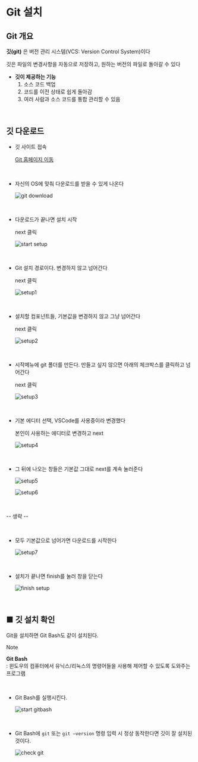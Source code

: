 # Git 설치

## Git 개요
**깃(git)** 은 버전 관리 시스템(VCS: Version Control System)이다

깃은 파일의 변경사항을 자동으로 저장하고, 원하는 버전의 파일로 돌아갈 수 있다

- **깃이 제공하는 기능**
    1. 소스 코드 백업
    2. 코드를 이전 상태로 쉽게 돌아감 
    3. 여러 사람과 소스 코드를 통합 관리할 수 있음

<br />

## 깃 다운로드

- 깃 사이트 접속

    [Git 홈페이지 이동](https://git-scm.com/)

<br />

- 자신의 OS에 맞춰 다운로드를 받을 수 있게 나온다

    ![git download](./img/git_download.png)

<br />

- 다운로드가 끝나면 설치 시작

    next 클릭

    ![start setup](./img/start_setup.png)

<br />

- Git 설치 경로이다. 변경하지 않고 넘어간다

    next 클릭

    ![setup1](./img/setup1.png)

<br />

- 설치할 컴포넌트들, 기본값을 변경하지 않고 그냥 넘어간다

    next 클릭

    ![setup2](./img/setup2.png)

<br />

- 시작메뉴에 git 폴더를 만든다. 만들고 싶지 않으면 아래의 체크박스를 클릭하고 넘어간다

    next 클릭

    ![setup3](./img/setup3.png)

<br />

- 기본 에디터 선택, VSCode를 사용중이라 변경했다

     본인이 사용하는 에디터로 변경하고 next
     
     ![setup4](./img/setup4.png)

<br />

- 그 뒤에 나오는 창들은 기본값 그대로 next를 계속 눌러준다

    ![setup5](./img/setup5.png)

    ![setup6](./img/setup6.png)


<br />

-- 생략 --

<br />

- 모두 기본값으로 넘어가면 다운로드를 시작한다

    ![setup7](./img/setup7.png)

<br />

- 설치가 끝나면 finish를 눌러 창을 닫는다

    ![finish setup](./img/finish_setup.png)

<br />


## ■ **깃 설치 확인**

Git을 설치하면 Git Bash도 같이 설치된다.
<br />

> [!NOTE]
> **Git Bash** \
> : 윈도우의 컴퓨터에서 유닉스/리눅스의 명령어들을 사용해 제어할 수 있도록 도와주는 프로그램

<br />

- Git Bash를 실행시킨다.

    ![start gitbash](./img/start_gitbash.png)

<br />

- Git Bash에 `git` 또는 `git —version` 명령 입력 시 정상 동작한다면 깃이 잘 설치된 것이다.

    ![check git](./img/check_git.png)